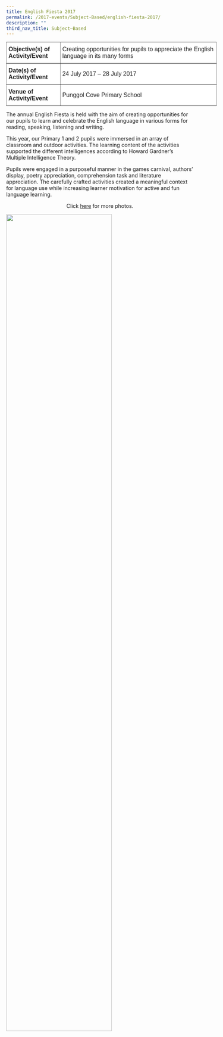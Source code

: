```yaml
---
title: English Fiesta 2017
permalink: /2017-events/Subject-Based/english-fiesta-2017/
description: ""
third_nav_title: Subject–Based
---
```

<style type="text/css">
.tg  {border-collapse:collapse;border-spacing:0;margin:0px auto;}
.tg td{border-color:black;border-style:solid;border-width:1px;font-family:Arial, sans-serif;font-size:14px;
  overflow:hidden;padding:10px 5px;word-break:normal;}
.tg th{border-color:black;border-style:solid;border-width:1px;font-family:Arial, sans-serif;font-size:14px;
  font-weight:normal;overflow:hidden;padding:10px 5px;word-break:normal;}
.tg .tg-kdpx{background-color:#FFF;border-color:inherit;color:#222;font-size:16px;text-align:left;vertical-align:middle}
.tg .tg-x4x2{background-color:#FFF;border-color:inherit;color:#222;font-size:16px;font-weight:bold;text-align:left;
  vertical-align:middle}
.tg .tg-3etx{background-color:#FFF;color:#222;font-size:16px;font-weight:bold;text-align:left;vertical-align:middle}
.tg .tg-qtsq{background-color:#FFF;color:#222;font-size:16px;text-align:left;vertical-align:middle}
</style>
<table class="tg" style="undefined;table-layout: fixed; width: 566px">
<colgroup>
<col style="width: 145px">
<col style="width: 421px">
</colgroup>
<tbody>
  <tr>
    <td class="tg-x4x2">Objective(s) of Activity/Event</td>
    <td class="tg-kdpx">Creating opportunities for pupils to appreciate the English language in its many forms</td>
  </tr>
  <tr>
    <td class="tg-x4x2">Date(s) of Activity/Event</td>
    <td class="tg-kdpx">24 July 2017 – 28 July 2017</td>
  </tr>
  <tr>
    <td class="tg-x4x2">Venue of Activity/Event</td>
    <td class="tg-kdpx">Punggol Cove Primary School</td>
  </tr>
</tbody>
</table>

The annual English Fiesta is held with the aim of creating opportunities for our pupils to learn and celebrate the English language in various forms for reading, speaking, listening and writing.   
  
This year, our Primary 1 and 2 pupils were immersed in an array of classroom and outdoor activities. The learning content of the activities supported the different intelligences according to Howard Gardner’s Multiple Intelligence Theory.   
  
Pupils were engaged in a purposeful manner in the games carnival, authors’ display, poetry appreciation, comprehension task and literature appreciation. The carefully crafted activities created a meaningful context for language use while increasing learner motivation for active and fun language learning.

<center>Click <a href="https://flic.kr/s/aHsm7rQX7p">here</a> for more photos.</center>

<img src="/images/2017%20English%20Fiesta.jpeg" 
     style="width:75%">